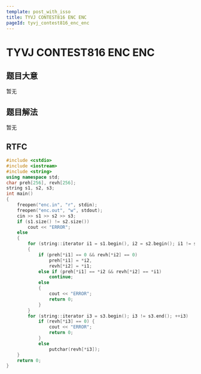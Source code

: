 ```yaml
---
template: post_with_isso
title: TYVJ CONTEST816 ENC ENC
pageId: tyvj_contest816_enc_enc
---
```


# TYVJ CONTEST816 ENC ENC
<span id="poem"></span><script>$(function(){$.ajax('/api/poem?rnd='+Date.now()+Math.random()).done(function(data){$('#poem').text(data);});});</script>
## 题目大意
暂无

## 题目解法
暂无

## RTFC

```cpp
#include <cstdio>
#include <iostream>
#include <string>
using namespace std;
char preh[256], revh[256];
string s1, s2, s3;
int main()
{
    freopen("enc.in", "r", stdin);
    freopen("enc.out", "w", stdout);
    cin >> s1 >> s2 >> s3;
    if (s1.size() != s2.size())
        cout << "ERROR";
    else
    {
        for (string::iterator i1 = s1.begin(), i2 = s2.begin(); i1 != s1.end(); ++i1, ++i2)
        {
            if (preh[*i1] == 0 && revh[*i2] == 0)
                preh[*i1] = *i2,
                revh[*i2] = *i1;
            else if (preh[*i1] == *i2 && revh[*i2] == *i1)
                continue;
            else
            {
                cout << "ERROR";
                return 0;
            }
        }
        for (string::iterator i3 = s3.begin(); i3 != s3.end(); ++i3)
            if (revh[*i3] == 0) {
                cout << "ERROR";
                return 0;
            }
            else
                putchar(revh[*i3]);
    }
    return 0;
}
```
<div id="__comment"></div>
